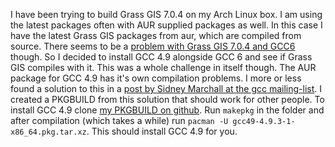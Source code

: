 
I have been trying to build Grass GIS 7.0.4 on my Arch Linux box. I am using the latest packages often with AUR supplied packages as well. In this case I have the latest Grass GIS packages from aur, which are compiled from source.
There seems to be a [problem with Grass GIS 7.0.4 and GCC6](https://trac.osgeo.org/grass/ticket/2871) though. So I decided to install GCC 4.9 alongside GCC 6 and see if Grass GIS compiles with it.
This was a whole challenge in itself though. The AUR package for GCC 4.9 has it's own compilation problems. I more or less found a solution to this in a [post by Sidney Marchall at the gcc mailing-list](https://gcc.gnu.org/ml/gcc/2013-03/msg00299.html).
I created a PKGBUILD from this solution that should work for other people. To install GCC 4.9 clone [my PKGBUILD on github](https://github.com/dolfandringa/aur-gcc49/tree/master). Run `makepkg` in the folder and after compilation (which takes a while) run `pacman -U gcc49-4.9.3-1-x86_64.pkg.tar.xz`. This should install GCC 4.9 for you.


